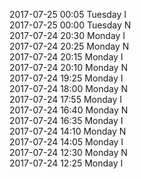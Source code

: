 2017-07-25 00:05 Tuesday  I  
2017-07-25 00:00 Tuesday  N  
2017-07-24 20:30 Monday  I  
2017-07-24 20:25 Monday  N  
2017-07-24 20:15 Monday  I  
2017-07-24 20:10 Monday  N  
2017-07-24 19:25 Monday  I  
2017-07-24 18:00 Monday  N  
2017-07-24 17:55 Monday  I  
2017-07-24 16:40 Monday  N  
2017-07-24 16:35 Monday  I  
2017-07-24 14:10 Monday  N  
2017-07-24 14:05 Monday  I  
2017-07-24 12:30 Monday  N  
2017-07-24 12:25 Monday  I  
